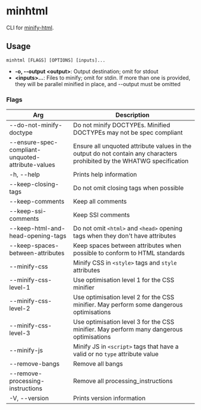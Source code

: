 # minhtml

CLI for [minify-html](https://github.com/kyr0/better-minify-html).

## Usage

```
minhtml [FLAGS] [OPTIONS] [inputs]...
```

- **-o, --output \<output>**: Output destination; omit for stdout
- **\<inputs>...**: Files to minify; omit for stdin. If more than one is provided, they will be parallel minified in place, and --output must be omitted

### Flags

|Arg|Description|
|---|---|
|--do-not-minify-doctype|Do not minify DOCTYPEs. Minified DOCTYPEs may not be spec compliant|
|--ensure-spec-compliant-unquoted-attribute-values|Ensure all unquoted attribute values in the output do not contain any characters prohibited by the WHATWG specification|
|-h, --help|Prints help information|
|--keep-closing-tags|Do not omit closing tags when possible|
|--keep-comments|Keep all comments|
|--keep-ssi-comments|Keep SSI comments|
|--keep-html-and-head-opening-tags|Do not omit `<html>` and `<head>` opening tags when they don't have attributes|
|--keep-spaces-between-attributes|Keep spaces between attributes when possible to conform to HTML standards|
|--minify-css|Minify CSS in `<style>` tags and `style` attributes|
|--minify-css-level-1|Use optimisation level 1 for the CSS minifier|
|--minify-css-level-2|Use optimisation level 2 for the CSS minifier. May perform some dangerous optimisations|
|--minify-css-level-3|Use optimisation level 3 for the CSS minifier. May perform many dangerous optimisations|
|--minify-js|Minify JS in `<script>` tags that have a valid or no `type` attribute value|
|--remove-bangs|Remove all bangs|
|--remove-processing-instructions|Remove all processing_instructions|
|-V, --version|Prints version information|
